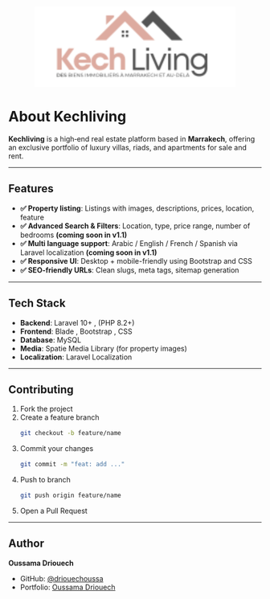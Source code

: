 <p align="center">
  <a href="https://kechliving.com/">
    <img draggable="false" src="public/images/logo.svg" alt="Kechliving Logo" width="400" />
  </a>
</p>

# About Kechliving

**Kechliving** is a high‑end real estate platform based in **Marrakech**, offering an exclusive portfolio of luxury villas, riads, and apartments for sale and rent.

---

## Features

-   **✅ Property listing**: Listings with images, descriptions, prices, location, feature
-   **✅ Advanced Search & Filters**: Location, type, price range, number of bedrooms **(coming soon in v1.1)**
-   **✅ Multi language support**: Arabic / English / French / Spanish via Laravel localization **(coming soon in v1.1)**
-   **✅ Responsive UI**: Desktop + mobile-friendly using Bootstrap and CSS
-   **✅ SEO-friendly URLs**: Clean slugs, meta tags, sitemap generation

---

## Tech Stack

-   **Backend**: Laravel 10+ , (PHP 8.2+)
-   **Frontend**: Blade , Bootstrap , CSS
-   **Database**: MySQL
-   **Media**: Spatie Media Library (for property images)
-   **Localization**: Laravel Localization

---

## Contributing

1. Fork the project
2. Create a feature branch
    ```bash
    git checkout -b feature/name
    ```
3. Commit your changes
    ```bash
    git commit -m "feat: add ..."
    ```
4. Push to branch
    ```bash
    git push origin feature/name
    ```
5. Open a Pull Request

---

## Author

**Oussama Driouech**

-   GitHub: [@driouechoussa](https://github.com/driouechoussa)
-   Portfolio: [Oussama Driouech](https://driouechoussa.com/)
